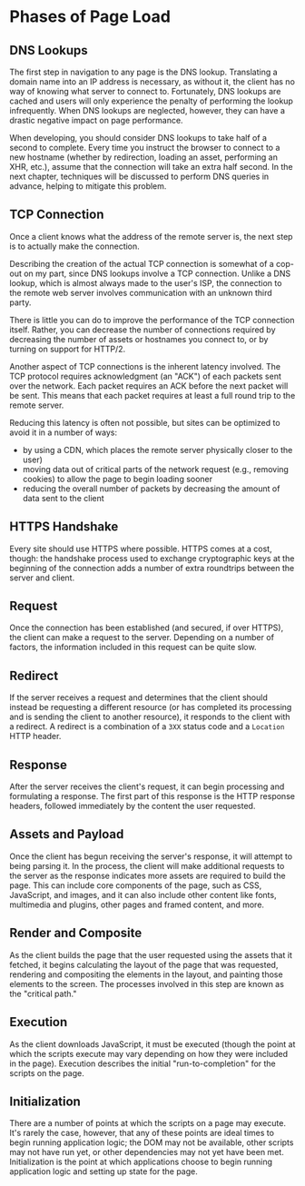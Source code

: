# Phases of Page Load

## DNS Lookups

The first step in navigation to any page is the DNS lookup. Translating a domain name into an IP address is necessary, as without it, the client has no way of knowing what server to connect to. Fortunately, DNS lookups are cached and users will only experience the penalty of performing the lookup infrequently. When DNS lookups are neglected, however, they can have a drastic negative impact on page performance.

When developing, you should consider DNS lookups to take half of a second to complete. Every time you instruct the browser to connect to a new hostname (whether by redirection, loading an asset, performing an XHR, etc.), assume that the connection will take an extra half second. In the next chapter, techniques will be discussed to perform DNS queries in advance, helping to mitigate this problem.


## TCP Connection

Once a client knows what the address of the remote server is, the next step is to actually make the connection.

Describing the creation of the actual TCP connection is somewhat of a cop-out on my part, since DNS lookups involve a TCP connection. Unlike a DNS lookup, which is almost always made to the user's ISP, the connection to the remote web server involves communication with an unknown third party.

There is little you can do to improve the performance of the TCP connection itself. Rather, you can decrease the number of connections required by decreasing the number of assets or hostnames you connect to, or by turning on support for HTTP/2.

Another aspect of TCP connections is the inherent latency involved. The TCP protocol requires acknowledgment (an "ACK") of each packets sent over the network. Each packet requires an ACK before the next packet will be sent. This means that each packet requires at least a full round trip to the remote server.

Reducing this latency is often not possible, but sites can be optimized to avoid it in a number of ways:

- by using a CDN, which places the remote server physically closer to the user)
- moving data out of critical parts of the network request (e.g., removing cookies) to allow the page to begin loading sooner
- reducing the overall number of packets by decreasing the amount of data sent to the client


## HTTPS Handshake

Every site should use HTTPS where possible. HTTPS comes at a cost, though: the handshake process used to exchange cryptographic keys at the beginning of the connection adds a number of extra roundtrips between the server and client.

## Request

Once the connection has been established (and secured, if over HTTPS), the client can make a request to the server. Depending on a number of factors, the information included in this request can be quite slow.

## Redirect

If the server receives a request and determines that the client should instead be requesting a different resource (or has completed its processing and is sending the client to another resource), it responds to the client with a redirect. A redirect is a combination of a `3XX` status code and a `Location` HTTP header.

## Response

After the server receives the client's request, it can begin processing and formulating a response. The first part of this response is the HTTP response headers, followed immediately by the content the user requested.

## Assets and Payload

Once the client has begun receiving the server's response, it will attempt to being parsing it. In the process, the client will make additional requests to the server as the response indicates more assets are required to build the page. This can include core components of the page, such as CSS, JavaScript, and images, and it can also include other content like fonts, multimedia and plugins, other pages and framed content, and more.

## Render and Composite

As the client builds the page that the user requested using the assets that it fetched, it begins calculating the layout of the page that was requested, rendering and compositing the elements in the layout, and painting those elements to the screen. The processes involved in this step are known as the "critical path."

## Execution

As the client downloads JavaScript, it must be executed (though the point at which the scripts execute may vary depending on how they were included in the page). Execution describes the initial "run-to-completion" for the scripts on the page.

## Initialization

There are a number of points at which the scripts on a page may execute. It's rarely the case, however, that any of these points are ideal times to begin running application logic; the DOM may not be available, other scripts may not have run yet, or other dependencies may not yet have been met. Initialization is the point at which applications choose to begin running application logic and setting up state for the page.
